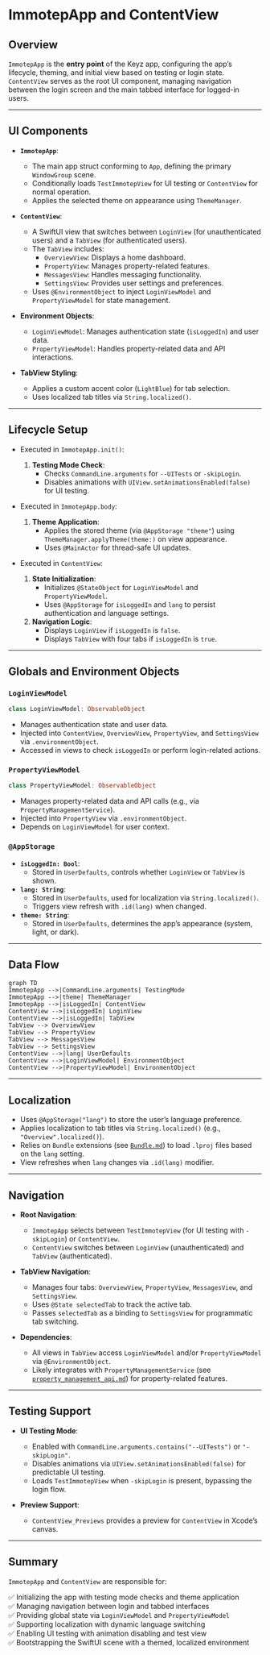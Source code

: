 # ImmotepApp and ContentView

## Overview

`ImmotepApp` is the **entry point** of the Keyz app, configuring the app’s lifecycle, theming, and initial view based on testing or login state. `ContentView` serves as the root UI component, managing navigation between the login screen and the main tabbed interface for logged-in users.

---

## UI Components

* **`ImmotepApp`**:
  * The main app struct conforming to `App`, defining the primary `WindowGroup` scene.
  * Conditionally loads `TestImmotepView` for UI testing or `ContentView` for normal operation.
  * Applies the selected theme on appearance using `ThemeManager`.

* **`ContentView`**:
  * A SwiftUI view that switches between `LoginView` (for unauthenticated users) and a `TabView` (for authenticated users).
  * The `TabView` includes:
    * `OverviewView`: Displays a home dashboard.
    * `PropertyView`: Manages property-related features.
    * `MessagesView`: Handles messaging functionality.
    * `SettingsView`: Provides user settings and preferences.
  * Uses `@EnvironmentObject` to inject `LoginViewModel` and `PropertyViewModel` for state management.

* **Environment Objects**:
  * `LoginViewModel`: Manages authentication state (`isLoggedIn`) and user data.
  * `PropertyViewModel`: Handles property-related data and API interactions.

* **TabView Styling**:
  * Applies a custom accent color (`LightBlue`) for tab selection.
  * Uses localized tab titles via `String.localized()`.

---

## Lifecycle Setup

* Executed in `ImmotepApp.init()`:
  1. **Testing Mode Check**:
     * Checks `CommandLine.arguments` for `--UITests` or `-skipLogin`.
     * Disables animations with `UIView.setAnimationsEnabled(false)` for UI testing.

* Executed in `ImmotepApp.body`:
  1. **Theme Application**:
     * Applies the stored theme (via `@AppStorage "theme"`) using `ThemeManager.applyTheme(theme:)` on view appearance.
     * Uses `@MainActor` for thread-safe UI updates.

* Executed in `ContentView`:
  1. **State Initialization**:
     * Initializes `@StateObject` for `LoginViewModel` and `PropertyViewModel`.
     * Uses `@AppStorage` for `isLoggedIn` and `lang` to persist authentication and language settings.
  2. **Navigation Logic**:
     * Displays `LoginView` if `isLoggedIn` is `false`.
     * Displays `TabView` with four tabs if `isLoggedIn` is `true`.

---

## Globals and Environment Objects

### `LoginViewModel`

```swift
class LoginViewModel: ObservableObject
```

* Manages authentication state and user data.
* Injected into `ContentView`, `OverviewView`, `PropertyView`, and `SettingsView` via `.environmentObject`.
* Accessed in views to check `isLoggedIn` or perform login-related actions.

### `PropertyViewModel`

```swift
class PropertyViewModel: ObservableObject
```

* Manages property-related data and API calls (e.g., via `PropertyManagementService`).
* Injected into `PropertyView` via `.environmentObject`.
* Depends on `LoginViewModel` for user context.

### `@AppStorage`

* **`isLoggedIn: Bool`**:
  * Stored in `UserDefaults`, controls whether `LoginView` or `TabView` is shown.
* **`lang: String`**:
  * Stored in `UserDefaults`, used for localization via `String.localized()`.
  * Triggers view refresh with `.id(lang)` when changed.
* **`theme: String`**:
  * Stored in `UserDefaults`, determines the app’s appearance (system, light, or dark).

---

## Data Flow

```mermaid
graph TD
ImmotepApp -->|CommandLine.arguments| TestingMode
ImmotepApp -->|theme| ThemeManager
ImmotepApp -->|isLoggedIn| ContentView
ContentView -->|isLoggedIn| LoginView
ContentView -->|isLoggedIn| TabView
TabView --> OverviewView
TabView --> PropertyView
TabView --> MessagesView
TabView --> SettingsView
ContentView -->|lang| UserDefaults
ContentView -->|LoginViewModel| EnvironmentObject
ContentView -->|PropertyViewModel| EnvironmentObject
```

---

## Localization

* Uses `@AppStorage("lang")` to store the user’s language preference.
* Applies localization to tab titles via `String.localized()` (e.g., `"Overview".localized()`).
* Relies on `Bundle` extensions (see [`Bundle.md`](../utilities/bundle.md)) to load `.lproj` files based on the `lang` setting.
* View refreshes when `lang` changes via `.id(lang)` modifier.

---

## Navigation

* **Root Navigation**:
  * `ImmotepApp` selects between `TestImmotepView` (for UI testing with `-skipLogin`) or `ContentView`.
  * `ContentView` switches between `LoginView` (unauthenticated) and `TabView` (authenticated).

* **TabView Navigation**:
  * Manages four tabs: `OverviewView`, `PropertyView`, `MessagesView`, and `SettingsView`.
  * Uses `@State selectedTab` to track the active tab.
  * Passes `selectedTab` as a binding to `SettingsView` for programmatic tab switching.

* **Dependencies**:
  * All views in `TabView` access `LoginViewModel` and/or `PropertyViewModel` via `@EnvironmentObject`.
  * Likely integrates with `PropertyManagementService` (see [`property_management_api.md`](../utilities/property_management_api.md)) for property-related features.

---

## Testing Support

* **UI Testing Mode**:
  * Enabled with `CommandLine.arguments.contains("--UITests")` or `"-skipLogin"`.
  * Disables animations via `UIView.setAnimationsEnabled(false)` for predictable UI testing.
  * Loads `TestImmotepView` when `-skipLogin` is present, bypassing the login flow.

* **Preview Support**:
  * `ContentView_Previews` provides a preview for `ContentView` in Xcode’s canvas.

---

## Summary

`ImmotepApp` and `ContentView` are responsible for:

✅ Initializing the app with testing mode checks and theme application  
✅ Managing navigation between login and tabbed interfaces  
✅ Providing global state via `LoginViewModel` and `PropertyViewModel`  
✅ Supporting localization with dynamic language switching  
✅ Enabling UI testing with animation disabling and test view  
✅ Bootstrapping the SwiftUI scene with a themed, localized environment  

